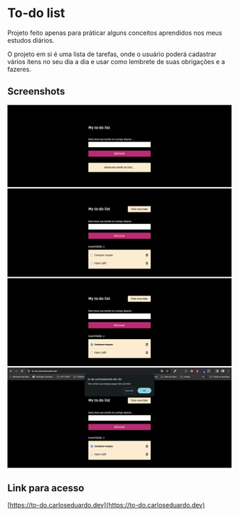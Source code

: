 # To-do list

Projeto feito apenas para práticar alguns conceitos aprendidos nos meus estudos diários.

O projeto em si é uma lista de tarefas, onde o usuário poderá cadastrar vários itens no seu dia a dia e usar como lembrete de suas obrigações e a fazeres.

## Screenshots

![](./src/assets/images/1.png)
![](./src/assets/images/2.png)
![](./src/assets/images/3.png)
![](./src/assets/images/4.png)

## Link para acesso

[https://to-do.carloseduardo.dev](https://to-do.carloseduardo.dev)
